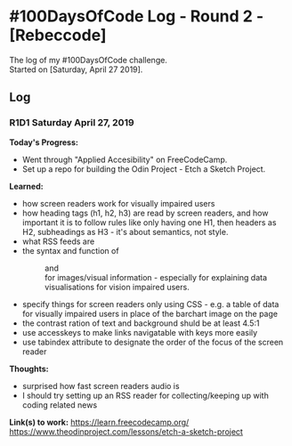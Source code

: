 # #100DaysOfCode Log - Round 2 - [Rebeccode]

The log of my #100DaysOfCode challenge.  
Started on [Saturday, April 27 2019].

## Log

### R1D1 Saturday April 27, 2019
**Today's Progress:**
- Went through "Applied Accesibility" on FreeCodeCamp.
- Set up a repo for building the Odin Project - Etch a Sketch Project.

**Learned:** 
- how screen readers work for visually impaired users
- how heading tags (h1, h2, h3) are read by screen readers, and how important it is to follow rules like only having one H1, then headers as H2, subheadings as H3 - it's about semantics, not style.
- what RSS feeds are
- the syntax and function of <figure> and <figcaption> for images/visual information - especially for explaining data visualisations for vision impaired users.
- specify things for screen readers only using CSS - e.g. a table of data for visually impaired users in place of the barchart image on the page
- the contrast ration of text and background shuld be at least 4.5:1
- use accesskeys to make links navigatable with keys more easily
- use tabindex attribute to designate the order of the focus of the screen reader

**Thoughts:** 
- surprised how fast screen readers audio is
- I should try setting up an RSS reader for collecting/keeping up with coding related news

**Link(s) to work:** 
https://learn.freecodecamp.org/
https://www.theodinproject.com/lessons/etch-a-sketch-project
